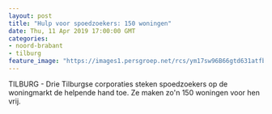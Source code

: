```yaml
---
layout: post
title: "Hulp voor spoedzoekers: 150 woningen"
date: Thu, 11 Apr 2019 17:00:00 GMT
categories: 
- noord-brabant 
- tilburg 
feature_image: "https://images1.persgroep.net/rcs/ym17sw96B66gtd631atfbkM4Dps/diocontent/145311414/_fitwidth/400/?appId=21791a8992982cd8da851550a453bd7f&quality=0.7"
---
```


TILBURG - Drie Tilburgse corporaties steken spoedzoekers op de woningmarkt de helpende hand toe. Ze maken zo'n 150 woningen voor hen vrij.
